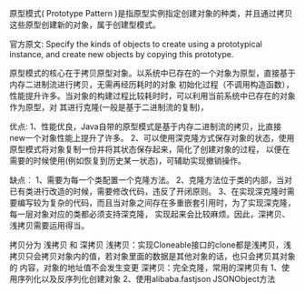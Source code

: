 原型模式( Prototype Pattern )是指原型实例指定创建对象的种类，并且通过拷贝这些原型创建新的对象，属于创建型模式。

官方原文: Specify the kinds of objects to create using a prototypical instance, 
and create new objects by copying this prototype.

原型模式的核心在于拷贝原型对象。以系统中已存在的一个对象为原型，直接基于内存二进制流进行拷贝，无需再经历耗时的对象
初始化过程（不调用构造函数），性能提升许多。当对象的构建过程比较耗时时，可以利用当前系统中已存在的对象作为原型，对
其进行克隆(一般是基于二进制流的复制)，


优点:
1、性能优良，Java自带的原型模式是基于内存二进制流的拷贝，比直接new一个对象性能上提升了许多。
2、可以使用深克隆方式保存对象的状态，使用原型模式将对象复制一份并将其状态保存起来，简化了创建对象的过程，
以便在需要的时候使用(例如恢复到历史某一状态)，可辅助实现撤销操作。


缺点︰
1、需要为每一个类配置一个克隆方法。
2、克隆方法位于类的内部，当对已有类进行改造的时候，需要修改代码，违反了开闭原则。
3、在实现深克隆时需要编写较为复杂的代码，而且当对象之间存在多重嵌套引用时，为了实现深克隆，每一层对象对应的类都必须支持深克隆，
实现起来会比较麻烦。因此，深拷贝、浅拷贝需要运用得当。


拷贝分为  浅拷贝 和 深拷贝
浅拷贝：实现Cloneable接口的clone都是浅拷贝，浅拷贝只会拷贝对象内的值，若对象里面的数据是其他对象的话，也只会拷贝其对象的
内容，对象的地址值不会发生变更
深拷贝：完全克隆，常用的深拷贝有 1、使用序列化以及反序列化创建对象  2、使用alibaba.fastjson JSONObject方法